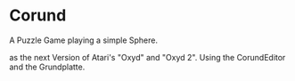 # Corund
A Puzzle Game playing a simple Sphere.

as the next Version of Atari's "Oxyd" and "Oxyd 2".
Using the CorundEditor and the Grundplatte.

